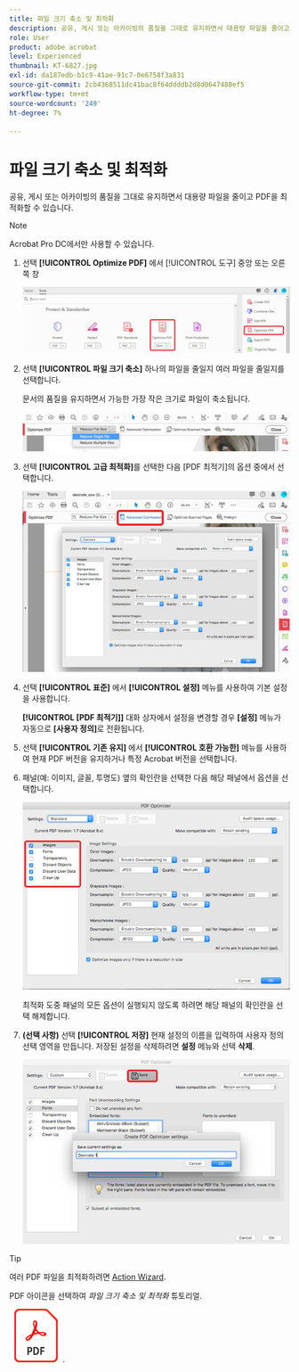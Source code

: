 ```yaml
---
title: 파일 크기 축소 및 최적화
description: 공유, 게시 또는 아카이빙의 품질을 그대로 유지하면서 대용량 파일을 줄이고 PDF 최적화
role: User
product: adobe acrobat
level: Experienced
thumbnail: KT-6827.jpg
exl-id: da187edb-b1c9-41ae-91c7-0e6758f3a831
source-git-commit: 2cb4368511dc41bac8f64ddddb2d8d0647488ef5
workflow-type: tm+mt
source-wordcount: '249'
ht-degree: 7%

---
```


# 파일 크기 축소 및 최적화

공유, 게시 또는 아카이빙의 품질을 그대로 유지하면서 대용량 파일을 줄이고 PDF을 최적화할 수 있습니다.

>[!NOTE]
>
>Acrobat Pro DC에서만 사용할 수 있습니다.

1. 선택 **[!UICONTROL Optimize PDF]** 에서 [!UICONTROL 도구] 중앙 또는 오른쪽 창

   ![1단계 줄이기](../assets/Reduce_1.png)

1. 선택 **[!UICONTROL 파일 크기 축소]** 하나의 파일을 줄일지 여러 파일을 줄일지를 선택합니다.

   문서의 품질을 유지하면서 가능한 가장 작은 크기로 파일이 축소됩니다.

   ![2단계 축소](../assets/Reduce_2.png)

1. 선택 **[!UICONTROL 고급 최적화]**&#x200B;를 선택한 다음 [PDF 최적기]의 옵션 중에서 선택합니다.

   ![3단계 축소](../assets/Reduce_3.png)

1. 선택 **[!UICONTROL 표준]** 에서 **[!UICONTROL 설정]** 메뉴를 사용하여 기본 설정을 사용합니다.

   **[!UICONTROL [PDF 최적기]]** 대화 상자에서 설정을 변경할 경우 **[설정]** 메뉴가 자동으로 **[사용자 정의]**&#x200B;로 전환됩니다.

1. 선택 **[!UICONTROL 기존 유지]** 에서 **[!UICONTROL 호환 가능한]** 메뉴를 사용하여 현재 PDF 버전을 유지하거나 특정 Acrobat 버전을 선택합니다.

1. 패널(예: 이미지, 글꼴, 투명도) 옆의 확인란을 선택한 다음 해당 패널에서 옵션을 선택합니다.

   ![5단계 축소](../assets/Reduce_5.png)

   최적화 도중 패널의 모든 옵션이 실행되지 않도록 하려면 해당 패널의 확인란을 선택 해제합니다.

1. **(선택 사항)** 선택 **[!UICONTROL 저장]** 현재 설정의 이름을 입력하여 사용자 정의 선택 영역을 만듭니다. 저장된 설정을 삭제하려면 **설정** 메뉴와 선택 **삭제**.

   ![6단계 축소](../assets/Reduce_6.png)

>[!TIP]
>
>여러 PDF 파일을 최적화하려면 [Action Wizard](../advanced-tasks/action.md).

PDF 아이콘을 선택하여 *파일 크기 축소 및 최적화* 튜토리얼.

[![파일 크기 축소 및 최적화 튜토리얼 다운로드](../assets/acrobat_PDF_96.png)](../assets/AcrobatDCReduce.pdf).

